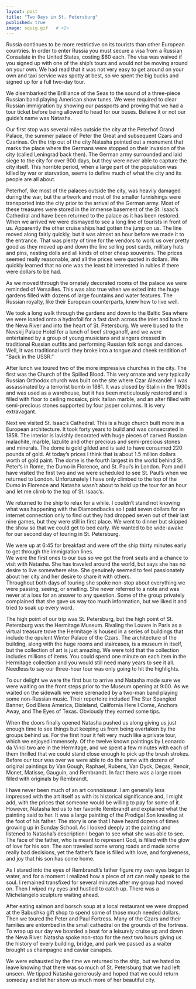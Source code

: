 ```yaml
---
layout: post   
title: "Two Days in St. Petersburg"  
published: true
image: squig.gif   # <2>
---
```


Russia continues to be more restrictive on its tourists 
than other European countries.  In order to enter Russia 
you must secure a visa from a Russian Consulate in the 
United States, costing $60 each.  The visa was waived if 
you signed up with one of the ship’s tours and would not be 
moving around on your own.  We had read that it was not 
very easy to get around on your own and taxi service was 
spotty at best, so we spent the big bucks and signed up for 
a full two-day tour.

We disembarked the Brilliance of the Seas to the sound of a 
three-piece Russian band playing American show tunes.  We 
were required to clear Russian immigration by showing our 
passports and proving that we had a tour ticket before 
being allowed to head for our buses.  Believe it or not our 
guide’s name was Natasha.

Our first stop was several miles outside the city at the 
Peterhof Grand Palace, the summer palace of Peter the Great 
and subsequent Czars and Czarinas. On the trip out of the 
city Natasha pointed out a monument that marks the place 
where the Germans were stopped on their invasion of the 
city (called Leningrad back then).  The German army 
surrounded and laid siege to the city for over 900 days, 
but they were never able to capture the city itself.  This 
horrible period, when a large part of the population was 
killed by war or starvation, seems to define much of what 
the city and its people are all about.

Peterhof, like most of the palaces outside the city, was 
heavily damaged during the war, but the artwork and most of 
the smaller furnishings were transported into the city 
prior to the arrival of the German army.  Most of these 
treasures were stored in the immense basement of the St. 
Isaac’s Cathedral and have been returned to the palace as 
it has been restored.  When we arrived we were dismayed to 
see a long line of tourists in front of us.  Apparently the 
other cruise ships had gotten the jump on us.  The line 
moved along fairly quickly, but it was almost an hour 
before we made it to the entrance.  That was plenty of time 
for the vendors to work us over pretty good as they moved 
up and down the line selling post cards, military hats and 
pins, nesting dolls and all kinds of other cheap 
souvenirs.  The prices seemed really reasonable, and all 
the prices were quoted in dollars.  We quickly learned that 
no one was the least bit interested in rubles if there were 
dollars to be had.

As we moved through the ornately decorated rooms of the 
palace we were reminded of Versailles.  This was also true 
when we exited into the huge gardens filled with dozens of 
large fountains and water features.  The Russian royalty, 
like their European counterparts, knew how to live well.

We took a long walk through the gardens and down to the 
Baltic Sea where we were loaded onto a hydrofoil for a fast 
dash across the inlet and back to the Neva River and into 
the heart of St. Petersburg.  We were bused to the Nevskij 
Palace Hotel for a lunch of beef stroganoff, and we were 
entertained by a group of young musicians and singers 
dressed in traditional Russian outfits and performing 
Russian folk songs and dances.  Well, it was traditional 
until they broke into a tongue and cheek rendition of “Back 
in the USSR.”

After lunch we toured two of the more impressive churches 
in the city.  The first was the Church of the Spilled 
Blood.  This very ornate and very typically Russian 
Orthodox church was built on the site where Czar Alexander 
II was assassinated by a terrorist bomb in 1881.  It was 
closed by Stalin in the 1930s and was used as a warehouse, 
but it has been meticulously restored and is filled with 
floor to ceiling mosaics, pink Italian marble, and an alter 
filled with semi-precious stones supported by four jasper 
columns.  It is very extravagant.

Next we visited St. Isaac’s Cathedral.  This is a huge 
church built more in a European architecture.  It took 
forty years to build and was consecrated in 1858.  The 
interior is lavishly decorated with huge pieces of carved 
Russian malachite, marble, lazulite and other precious and 
semi-precious stones and minerals.  The dome is gold gilded 
and is said to have consumed 220 pounds of gold.  At 
today’s prices I think that is about 1.5 million dollars 
worth of gold paint.  The dome is the fourth largest in the 
world behind St. Peter’s in Rome, the Dumo in Florence, and 
St. Paul’s in London.  Pam and I have visited the first two 
and we were scheduled to see St. Paul’s when we returned to 
London.  Unfortunately I have only climbed to the top of 
the Dumo in Florence and Natasha wasn’t about to hold up 
the tour for an hour and let me climb to the top of St. 
Isaac’s.

We returned to the ship to relax for a while.  I couldn’t 
stand not knowing what was happening with the Diamondbacks 
so I paid seven dollars for an internet connection only to 
find out they had dropped seven out of their last nine 
games, but they were still in first place.  We went to 
dinner but skipped the show so that we could get to bed 
early.  We wanted to be wide-awake for our second day of 
touring in St. Petersburg.

We were up at 6:45 for breakfast and were off the ship 
thirty minutes early to get through the immigration lines.  
We were the first ones to our bus so we got the front seats 
and a chance to visit with Natasha.  She has traveled 
around the world, but says she has no desire to live 
somewhere else.  She genuinely seemed to feel passionately 
about her city and her desire to share it with others.  
Throughout both days of touring she spoke non-stop about 
everything we were passing, seeing, or smelling.  She never 
referred to a note and was never at a loss for an answer to 
any question.  Some of the group privately complained that 
she gave us way too much information, but we liked it and 
tried to soak up every word.

The high point of our trip was St. Petersburg, but the high 
point of St. Petersburg was the Hermitage Museum.  Rivaling 
the Louvre in Paris as a virtual treasure trove the 
Hermitage is housed in a series of buildings that include 
the opulent Winter Palace of the Czars.  The architecture 
of the building, along with the huge rooms and staircases, 
is a museum in itself, but the collection of art is just 
amazing.  We were told that the collection includes 
millions of items.  You could spend one minute on each item 
in the Hermitage collection and you would still need many 
years to see it all.  Needless to say our three-hour tour 
was only going to hit the highlights.

To our delight we were the first bus to arrive and Natasha 
made sure we were waiting on the front steps prior to the 
Museum opening at 9:00.  As we waited on the sidewalk we 
were serenaded by a two-man band playing some non-Russian 
music.  Their repertoire included The Star Spangled Banner, 
God Bless America, Dixieland, California Here I Come, 
Anchors Away, and The Eyes of Texas.  Obviously they earned 
some tips.

When the doors finally opened Natasha pushed us along 
giving us just enough time to see things but keeping us 
from being overtaken by the groups behind us.  For the 
first hour it felt very much like a private tour, which we 
enjoyed immensely.  Of the twelve known paintings by 
Leonardo da Vinci two are in the Hermitage, and we spent a 
few minutes with each of them thrilled that we could stand 
close enough to pick up the brush strokes.  Before our tour 
was over we were able to do the same with dozens of 
original paintings by Van Gough, Raphael, Rubens, Van Dyck, 
Degas, Renoir, Monet, Matisse, Gauguin, and Rembrandt.  In 
fact there was a large room filled with originals by 
Rembrandt.

I have never been much of an art connoisseur.  I am 
generally less impressed with the art itself as with its 
historical significance and, I might add, with the prices 
that someone would be willing to pay for some of it.  
However, Natasha led us to her favorite Rembrandt and 
explained what the painting said to her.  It was a large 
painting of the Prodigal Son kneeling at the foot of his 
father.  The story is one that I have heard dozens of times 
growing up in Sunday School.  As I looked deeply at the 
painting and listened to Natasha’s description I began to 
see what she was able to see.  The face of the father, who 
is meant to represent God, is filled with the glow of love 
for his son.  The son traveled some wrong roads and made 
some really bad decisions, yet the father’s face is filled 
with love, and forgiveness, and joy that his son has come 
home.

As I stared into the eyes of Rembrandt’s father figure my 
own eyes began to water, and for a moment I realized how a 
piece of art can really speak to the soul.  I remained 
transfixed for several minutes after my group had moved 
on.  Then I wiped my eyes and hustled to catch up.  There 
was a Michelangelo sculpture waiting ahead.

After eating salmon and borsch soup at a local restaurant 
we were dropped at the Babushka gift shop to spend some of 
those much needed dollars.  Then we toured the Peter and 
Paul Fortress.  Many of the Czars and their families are 
entombed in the small cathedral on the grounds of the 
fortress.  To wrap up our day we boarded a boat for a 
leisurely cruise up and down the Neva River.  Natasha spoke 
non-stop for the next two hours giving us the history of 
every building, bridge, and park we passed as a waiter 
brought us champagne and caviar canapés.

We were exhausted by the time we returned to the ship, but 
we hated to leave knowing that there was so much of St. 
Petersburg that we had left unseen.  We tipped Natasha 
generously and hoped that we could return someday and let 
her show us much more of her beautiful city.




